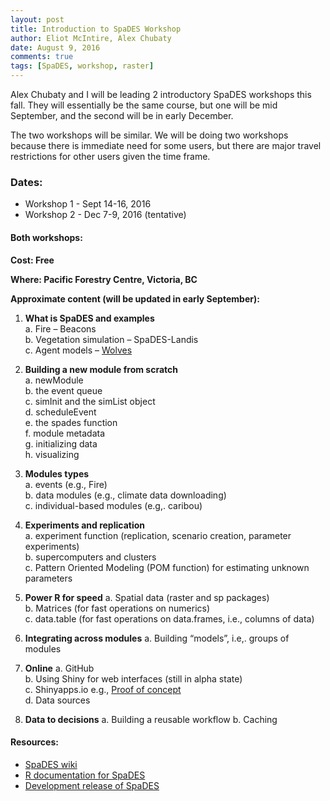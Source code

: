 ```yaml
---
layout: post
title: Introduction to SpaDES Workshop
author: Eliot McIntire, Alex Chubaty
date: August 9, 2016
comments: true
tags: [SpaDES, workshop, raster]
---
```


Alex Chubaty and I will be leading 2 introductory SpaDES workshops this fall. They will essentially be the same course, but one will be mid September, and the second will be in early December. 

The two workshops will be similar. We will be doing two workshops because there is immediate need for some users, but there are major travel restrictions for other users given the time frame.

### Dates: 

- Workshop 1 - Sept 14-16, 2016
- Workshop 2 - Dec 7-9, 2016 (tentative)

#### Both workshops:

**Cost: Free**

**Where: Pacific Forestry Centre, Victoria, BC**

**Approximate content (will be updated in early September):**

1.	**What is SpaDES and examples**  
    a.	Fire – Beacons  
    b.	Vegetation simulation – SpaDES-Landis  
    c.	Agent models – [Wolves](http://htmlpreview.github.io/?https://github.com/PredictiveEcology/SpaDES-modules/blob/master/modules/wolfAlps/wolfAlps.html)

2.	**Building a new module from scratch**  
    a. newModule  
    b. the event queue  
    c. simInit and the simList object  
    d. scheduleEvent  
    e. the spades function  
    f. module metadata  
    g. initializing data  
    h. visualizing  
  
3.	**Modules types**  
    a. events (e.g., Fire)  
    b. data modules (e.g., climate data downloading)  
    c. individual-based modules (e.g,. caribou)  

4.	**Experiments and replication**  
    a.	experiment function (replication, scenario creation, parameter experiments)  
    b.	supercomputers and clusters  
    c.	Pattern Oriented Modeling (POM function) for estimating unknown parameters  

5.	**Power R for speed**
    a.	Spatial data (raster and sp packages)  
    b.	Matrices  (for fast operations on numerics)  
    c.	data.table (for fast operations on data.frames, i.e., columns of data)  

6.	**Integrating across modules**
    a.	Building “models”, i.e,. groups of modules

7.	**Online**
    a.	GitHub  
    b.	Using Shiny for web interfaces (still in alpha state)  
    c.	Shinyapps.io e.g., [Proof of concept](https://spades.shinyapps.io/ForestChange_ProofOfConcept/)  
    d.	Data sources  

8.	**Data to decisions**
    a.	Building a reusable workflow
    b.	Caching
    
#### Resources:

- [SpaDES wiki](https://github.com/PredictiveEcology/SpaDES/wiki)
- [R documentation for SpaDES](http://www.rdocumentation.org/packages/SpaDES/versions/1.2.0)
- [Development release of SpaDES](https://github.com/PredictiveEcology/SpaDES/tree/development)
